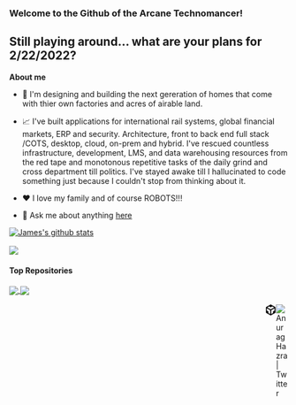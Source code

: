 ### Welcome to the Github of the Arcane Technomancer!

## Still playing around... what are your plans for 2/22/2022?

**About me**

- 💼 I'm designing and building the next gereration of homes that come with thier own factories and acres of airable land.

- 📈 I've built applications for international rail systems, global financial markets, ERP and security. Architecture, front to back end full stack /COTS,  desktop, cloud, on-prem and hybrid. I've rescued countless infrastructure, development, LMS, and data warehousing resources from the red tape and monotonous repetitive tasks of the daily grind and cross department till politics. I've stayed awake till I hallucinated to code something just because I couldn't stop from thinking about it.

- ❤️ I love my family and of course ROBOTS!!!

- 💬 Ask me about anything [here](https://github.com/JENkt4k/JENkt4k/issues)



[![James's github stats](https://github-readme-stats.vercel.app/api?username=JENkt4k&theme=radical&show_icons=true)](https://github.com/anuraghazra/github-readme-stats)
<!-- <a href="https://github.com/anuraghazra/github-readme-stats"><img align="center" src="https://github-readme-stats.vercel.app/api/top-langs/?username=JENkt4k&theme=radical&hide_border=true" /></a> -->
<a href="https://github.com/anuraghazra/github-readme-stats"><img align="center" src="https://github-readme-stats.vercel.app/api/top-langs/?username=JENkt4k&layout=compact&theme=radical&hide_border=true" /></a>

#### Top Repositories

<a href="https://github.com/JENkt4k/docker_compose">
  <img align="center" src="https://github-readme-stats.vercel.app/api/pin/?username=JENkt4k&repo=docker_compose&theme=buefy" />
</a>
<a href="https://github.com/wallabag/wallabag">
  <img align="center" src="https://github-readme-stats.vercel.app/api/pin/?username=JENkt4k&repo=wallabag&theme=buefy" />
</a>

<br />
<br />

<a href="https://twitter.com/anuraghazru">
  <img align="right" alt="Anurag Hazra | Twitter" width="21px" src="https://raw.githubusercontent.com/anuraghazra/anuraghazra/master/assets/twitter.svg" />
</a>
<a href="https://codesandbox.io/u/anuraghazra">
  <img align="right" alt="Anurag Hazra | CodeSandbox" width="20px" src="https://raw.githubusercontent.com/anuraghazra/anuraghazra/master/assets/codesandbox.svg" />
</a>
<!--
**JENkt4k/JENkt4k** is a ✨ _special_ ✨ repository because its `README.md` (this file) appears on your GitHub profile.

Here are some ideas to get you started:

- 🔭 I’m currently working on ...
- 🌱 I’m currently learning ...
- 👯 I’m looking to collaborate on ...
- 🤔 I’m looking for help with ...
- 💬 Ask me about ...
- 📫 How to reach me: ...
- 😄 Pronouns: ...
- ⚡ Fun fact: ...
-->
